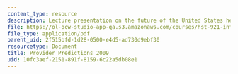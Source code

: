 ```yaml
---
content_type: resource
description: Lecture presentation on the future of the United States healthcare industry.
file: https://ol-ocw-studio-app-qa.s3.amazonaws.com/courses/hst-921-information-technology-in-the-health-care-system-of-the-future-spring-2009/10fc3aef2151891f81596c22a5db08e1_MITHST_921S09_lec02_brack.pdf
file_type: application/pdf
parent_uid: 2f515bfd-1d28-0500-e4d5-ad730d9ebf30
resourcetype: Document
title: Provider Predictions 2009
uid: 10fc3aef-2151-891f-8159-6c22a5db08e1
---
```

